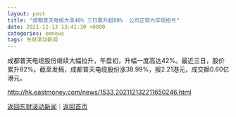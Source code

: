 ```yaml
---
layout: post
title: "成都普天电缆大涨40% 三日累升超80%  公司正努力实现扭亏"
date: 2021-12-13 13:41:30 +0800
categories: emnews
tags: 东财滚动新闻
---
```


成都普天电缆股份继续大幅拉升，午盘初，升幅一度高达42%。最近三日，股价累升82%。截至发稿，成都普天电缆股份涨38.99%，报2.21港元，成交额0.60亿港元。

<http://hk.eastmoney.com/news/1533,202112132211650246.html>

[返回东财滚动新闻](//finews.withounder.com/emnews/)｜[返回首页](//finews.withounder.com/)